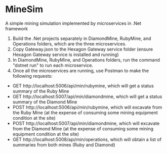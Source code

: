 # MineSim

A simple mining simulation implemented by microservices in .Net framework

1) Build the .Net projects separately in DiamondMine, RubyMine, and Operations folders, which are the three microservices.
2) Copy Gateway.json to the Hexagon Gateway service folder (ensure Hexagon Gateway service is installed and running)
3) In DiamondMine, RubyMine, and Operations folders, run the command "dotnet run" to run each microservice.
4) Once all the microservices are running, use Postman to make the following requests:
* GET http://localhost:5006/api/min/rubymine, which will get a status summary of the Ruby Mine
* GET http://localhost:5007/api/min/diamondmine, which will get a status summary of the Diamond Mine
* POST http://localhost:5006/api/min/rubymine, which will excavate from the Ruby Mine (at the expense of consuming some mining equipment condition at the site)
* POST http://localhost:5007/api/min/diamondmine, which will excavate from the Diamond Mine (at the expense of consuming some mining equipment condition at the site)
* GET http://localhost:5008/api/min/operations, which will obtain a list of summaries from both mines (Ruby and Diamond)

